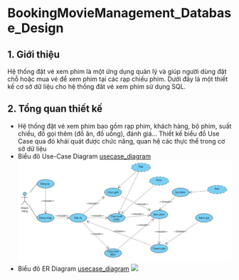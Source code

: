 # BookingMovieManagement_Database_Design

## 1. Giới thiệu
Hệ thống đặt vé xem phim là một ứng dụng quản lý và giúp người dùng đặt chỗ hoặc mua vé để xem phim tại các rạp chiếu phim. Dưới đây là một thiết kế cơ sở dữ liệu cho hệ thống đăt vé xem phim sử dụng SQL.
## 2. Tổng quan thiết kế
- Hệ thống đặt vé xem phim bao gồm rạp phim, khách hàng, bộ phim, suất chiếu, đồ gọi thêm (đồ ăn, đồ uống), đánh giá...
Thiết kế biểu đồ Use Case qua đó khái quát được chức năng, quan hệ các thực thể trong cơ sở dữ liệu 
- Biểu đô Use-Case Diagram [usecase_diagram](Diagram/UseCaseDiagram.vpd)
![](Diagram/UseCaseDiagram.png)
- Biểu đô ER Diagram [usecase_diagram](Diagram/ERDiagram.mwb)
![](Diagram/ERDiagram.png)
